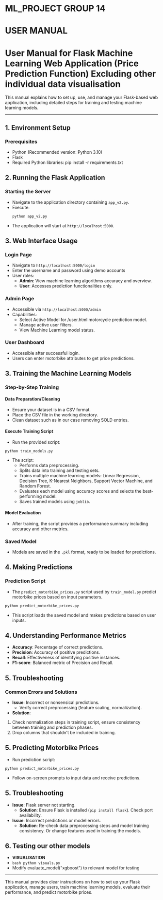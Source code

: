 # ML_PROJECT GROUP 14
# USER MANUAL

# User Manual for Flask Machine Learning Web Application (Price Prediction Function) Excluding other individual data visualisation

This manual explains how to set up, use, and manage your Flask-based web application, including detailed steps for training and testing machine learning models.

---

## 1. Environment Setup

### Prerequisites
- Python (Recommended version: Python 3.10)
- Flask
- Required Python libraries:
  pip install -r requirements.txt


## 2. Running the Flask Application

### Starting the Server
- Navigate to the application directory containing `app_v2.py`.
- Execute:
  ```bash
  python app_v2.py
  ```
- The application will start at `http://localhost:5000`.

## 3. Web Interface Usage

### Login Page
- Navigate to `http://localhost:5000/login`
- Enter the username and password using demo accounts
- User roles:
  - **Admin**: View machine learning algorithms accuracy and overview.
  - **User**: Accesses prediction functionalities only.

### Admin Page
- Accessible via `http://localhost:5000/admin`
- Capabilities:
  - Select Active Model for /user.html motorcycle prediction model.
  - Manage active user filters.
  - View Machine Learning model status.

### User Dashboard
- Accessible after successful login.
- Users can enter motorbike attributes to get price predictions.

## 3. Training the Machine Learning Models

### Step-by-Step Training

#### Data Preparation/Cleaning
- Ensure your dataset is in a CSV format.
- Place the CSV file in the working directory.
- Clean dataset such as in our case removing SOLD entries.

#### Execute Training Script
- Run the provided script:
```bash
python train_models.py
```
- The script:
  - Performs data preprocessing.
  - Splits data into training and testing sets.
  - Trains multiple machine learning models: Linear Regression, Decision Tree, K-Nearest Neighbors, Support Vector Machine, and Random Forest.
  - Evaluates each model using accuracy scores and selects the best-performing model.
  - Saves trained models using `joblib`.

#### Model Evaluation
- After training, the script provides a performance summary including accuracy and other metrics.

### Saved Model
- Models are saved in the `.pkl` format, ready to be loaded for predictions.

## 4. Making Predictions

### Prediction Script
- The `predict_motorbike_prices.py` script used by `train_model.py` predict motorbike prices based on input parameters.
```bash
python predict_motorbike_prices.py
```
- This script loads the saved model and makes predictions based on user inputs.

## 4. Understanding Performance Metrics
- **Accuracy**: Percentage of correct predictions.
- **Precision**: Accuracy of positive predictions.
- **Recall**: Effectiveness of identifying positive instances.
- **F1-score**: Balanced metric of Precision and Recall.

## 5. Troubleshooting

### Common Errors and Solutions
- **Issue**: Incorrect or nonsensical predictions.
  - Verify correct preprocessing (feature scaling, normalization).
- **Solution**: 
1) Check normalization steps in training script, ensure consistency between training and prediction phases.
2) Drop columns that shouldn't be included in training.

## 5. Predicting Motorbike Prices

- Run prediction script:
```bash
python predict_motorbike_prices.py
```
- Follow on-screen prompts to input data and receive predictions.

## 5. Troubleshooting
- **Issue**: Flask server not starting.
  - **Solution**: Ensure Flask is installed (`pip install flask`). Check port availability.
- **Issue**: Incorrect predictions or model errors.
  - **Solution**: Re-check data preprocessing steps and model training consistency. Or change features used in training the models.

## 6. Testing our other models
- **VISUALISATION**
- ```bash python visuals.py```
- Modify evaluate_model("xgboost") to relevant model for testing


---

This manual provides clear instructions on how to set up your Flask application, manage users, train machine learning models, evaluate their performance, and predict motorbike prices.